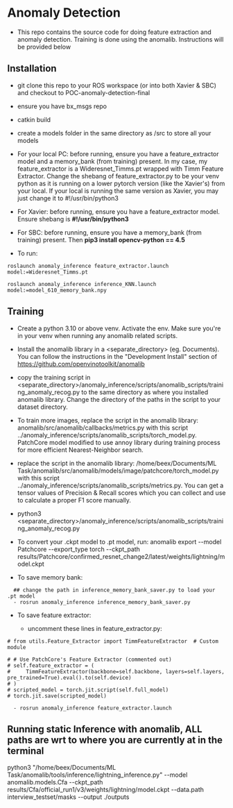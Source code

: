 # Anomaly Detection
- This repo contains the source code for doing feature extraction and anomaly detection. Training is done using the anomalib. Instructions will be provided below



## Installation
- git clone this repo to your ROS workspace (or into both Xavier & SBC) and checkout to POC-anomaly-detection-final
- ensure you have bx_msgs repo
- catkin build
- create a models folder in the same directory as /src to store all your models
- For your local PC: before running, ensure you have a feature_extractor model and a memory_bank (from training) present. In my case, my feature_extractor is a Wideresnet_Timms.pt wrapped with Timm Feature Extractor. Change the shebang of feature_extractor.py to be your venv python as it is running on a lower pytorch version (like the Xavier's) from your local. If your local is running the same version as Xavier, you may just change it to #!/usr/bin/python3

- For Xavier: before running, ensure you have a feature_extractor model. Ensure shebang is **#!/usr/bin/python3**
- For SBC: before running, ensure you have a memory_bank (from training) present. Then **pip3 install opencv-python == 4.5**
- To run:
```
roslaunch anomaly_inference feature_extractor.launch model:=Wideresnet_Timms.pt

roslaunch anomaly_inference inference_KNN.launch model:=model_610_memory_bank.npy
```


## Training
- Create a python 3.10 or above venv. Activate the env. Make sure you're in your venv when running any anomalib related scripts.

- Install the anomalib library in a <separate_directory> (eg. Documents). You can follow the instructions in the "Development Install" section of https://github.com/openvinotoolkit/anomalib

- copy the training script in <separate_directory>/anomaly_inference/scripts/anomalib_scripts/training_anomaly_recog.py to the same directory as where you installed anomalib library. Change the directory of the paths in the script to your dataset directory.

- To train more images, replace the script in the anomalib library: anomalib/src/anomalib/callbacks/metrics.py with this script ../anomaly_inference/scripts/anomalib_scripts/torch_model.py. PatchCore model modified to use annoy library during training process for more efficient Nearest-Neighbor search.

- replace the script in the anomalib library: /home/beex/Documents/ML Task/anomalib/src/anomalib/models/image/patchcore/torch_model.py with this script ../anomaly_inference/scripts/anomalib_scripts/metrics.py. You can get a tensor values of Precision & Recall scores which you can collect and use to calculate a proper F1 score manually.

- python3 <separate_directory>/anomaly_inference/scripts/anomalib_scripts/training_anomaly_recog.py

- To convert your .ckpt model to .pt model, run:
anomalib export --model Patchcore --export_type torch --ckpt_path results/Patchcore/confirmed_resnet_change2/latest/weights/lightning/model.ckpt

- To save memory bank:
```
  ## change the path in inference_memory_bank_saver.py to load your .pt model
  - rosrun anomaly_inference inference_memory_bank_saver.py
```
- To save feature extractor:

  - uncomment these lines in feature_extractor.py:
```
# from utils.Feature_Extractor import TimmFeatureExtractor  # Custom module

# # Use PatchCore's Feature Extractor (commented out)
# self.feature_extractor = (
#     TimmFeatureExtractor(backbone=self.backbone, layers=self.layers, pre_trained=True).eval().to(self.device)
# )
# scripted_model = torch.jit.script(self.full_model)
# torch.jit.save(scripted_model)
```
```
  - rosrun anomaly_inference feature_extractor.launch
```
## Running static Inference with anomalib, ALL paths are wrt to where you are currently at in the terminal
python3 "/home/beex/Documents/ML Task/anomalib/tools/inference/lightning_inference.py" --model anomalib.models.Cfa --ckpt_path results/Cfa/official_run1/v3/weights/lightning/model.ckpt --data.path interview_testset/masks --output ./outputs



